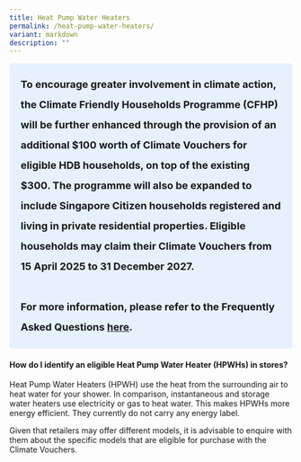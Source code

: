 ```yaml
---
title: Heat Pump Water Heaters
permalink: /heat-pump-water-heaters/
variant: markdown
description: ""
---
```

<style> .light-blue-box { background-color: #E6F1FD; padding: 20px; border-radius: 5px; font-weight: bold; font-size: 18px; line-height: 2; } </style> <div class="light-blue-box"> To encourage greater involvement in climate action, the Climate Friendly Households Programme (CFHP) will be further enhanced through the provision of an additional $100 worth of Climate Vouchers for eligible HDB households, on top of the existing $300. The programme will also be expanded to include Singapore Citizen households registered and living in private residential properties. Eligible households may claim their Climate Vouchers from 15 April 2025 to 31 December 2027. <br><br> For more information, please refer to the Frequently Asked Questions <a href="/interim-faq">here</a>. </div>

<h4><strong>How do I identify an eligible Heat Pump Water Heater (HPWHs) in stores?</strong></h4>
<p>Heat Pump Water Heaters (HPWH) use the heat from the surrounding air to
heat water for your shower. In comparison, instantaneous and storage water
heaters use electricity or gas to heat water. This makes HPWHs more energy
efficient. They currently do not carry any energy label.</p>
<p>Given that retailers may offer different models, it is advisable to enquire
with them about the specific models that are eligible for purchase with
the Climate Vouchers.</p>